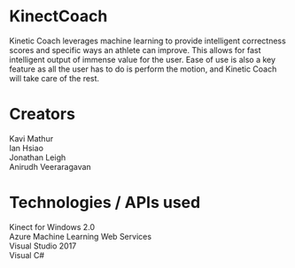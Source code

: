 # KinectCoach

Kinetic Coach leverages machine learning to provide intelligent correctness scores and specific ways an athlete can improve. This allows for fast intelligent output of immense value for the user. Ease of use is also a key feature as all the user has to do is perform the motion, and Kinetic Coach will take care of the rest.



# Creators 

Kavi Mathur  
Ian Hsiao  
Jonathan Leigh  
Anirudh Veeraragavan  

# Technologies / APIs used

Kinect for Windows 2.0  
Azure Machine Learning Web Services  
Visual Studio 2017  
Visual C#  
